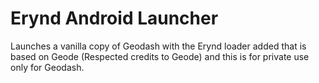 # Erynd Android Launcher
Launches a vanilla copy of Geodash with the Erynd loader added that is based on Geode (Respected credits to Geode) and this is for private use only for Geodash.
